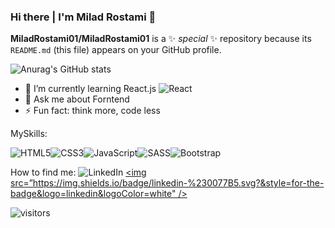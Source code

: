 ### Hi there | I'm Milad Rostami 👋


**MiladRostami01/MiladRostami01** is a ✨ _special_ ✨ repository because its `README.md` (this file) appears on your GitHub profile.

![Anurag's GitHub stats](https://github-readme-stats.vercel.app/api?username=MiladRostami01&show_icons=true&theme=dark)

- 🌱 I’m currently learning React.js ![React](https://img.shields.io/badge/react-%2320232a.svg?style=for-the-badge&logo=react&logoColor=%2361DAFB)
- 💬 Ask me about Forntend 
- ⚡ Fun fact: think more, code less

MySkills:

![HTML5](https://img.shields.io/badge/html5-%23E34F26.svg?style=for-the-badge&logo=html5&logoColor=white)![CSS3](https://img.shields.io/badge/css3-%231572B6.svg?style=for-the-badge&logo=css3&logoColor=white)![JavaScript](https://img.shields.io/badge/javascript-%23323330.svg?style=for-the-badge&logo=javascript&logoColor=%23F7DF1E)![SASS](https://img.shields.io/badge/SASS-hotpink.svg?style=for-the-badge&logo=SASS&logoColor=white)![Bootstrap](https://img.shields.io/badge/bootstrap-%23563D7C.svg?style=for-the-badge&logo=bootstrap&logoColor=white)

How to find me: 
![LinkedIn](https://img.shields.io/badge/linkedin-%230077B5.svg?style=for-the-badge&logo=linkedin&logoColor=white)
[<img src=”https://img.shields.io/badge/linkedin-%230077B5.svg?&style=for-the-badge&logo=linkedin&logoColor=white" />](https://www.linkedin.com/in/miladrostami01/)

![visitors](https://visitor-badge.glitch.me/badge?username=MiladRostami01)


